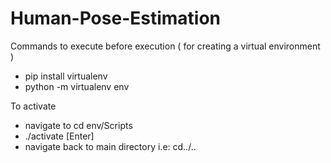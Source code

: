 # Human-Pose-Estimation

Commands to execute before execution ( for creating a virtual environment )
- pip install virtualenv
- python -m virtualenv env

To activate
- navigate to cd env/Scripts
- ./activate [Enter]
- navigate back to main directory i.e: cd../..




